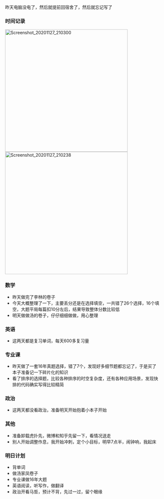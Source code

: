昨天电脑没电了，然后就提前回宿舍了，然后就忘记写了

### 时间记录

<img src="https://raw.githubusercontent.com/Kong-PR/Typora-picture/master/img/Screenshot_20201127_210300.jpg" alt="Screenshot_20201127_210300" width=400 />

<img src="https://raw.githubusercontent.com/Kong-PR/Typora-picture/master/img/Screenshot_20201127_210238.jpg" alt="Screenshot_20201127_210238" width=400 />

### 数学

- 昨天做完了李林的卷子
- 今天大概整理了一下，主要丢分还是在选择填空，一共错了26个选择，16个填空，大题平局每篇扣10分左后，结果导致整体分数比较低
- 明天做做汤的卷子，仔仔细细做做，用心整理

### 英语

- 这两天都是复习单词，每天600多复习量

### 专业课

- 昨天做了一套16年真题选择，错了7个，发现好多细节题都忘记了，于是买了本子准备记一下碎片化的知识
- 看了排序的选择题，比较各种排序的时空复杂度，还有各种应用场景，发现快排的代码确实写得比较精简

### 政治

- 这两天都没看政治，准备明天开始抱着小本子开始

### 其他

- 准备卸载虎扑先，微博和知乎先留一下，看情况送走
- 别人开始调整作息，我开始冲刺，定个小目标，明早7点半，闹钟响，我起床

### 明日计划

- 背单词
- 做汤家凤卷子
- 专业课做16年大题
- 英语阅读，听写作，做翻译
- 政治开看马哲，预计不背，先过一过，留个眼缘